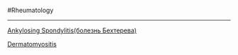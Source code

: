 #Rheumatology

---
[Ankylosing Spondylitis(болезнь Бехтерева)](rheumatology/AS.md)

[Dermatomyositis](rheumatology/dermatomyositis.md)
